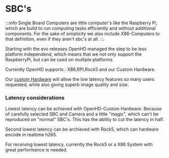 # SBC's

:::info
Single Board Computers are little computer's like the Raspberry Pi, which are build to run computing tasks efficiently and without additional components. For the sake of simplicity we also include X86-Computers to that definition, even if they aren't sbc's at all.
:::

Starting with the evo releases OpenHD managed the step to be less platform independend, which means that we not only support the RaspberryPi, but can be used on multiple platforms. 

Currently OpenHD supports : X86,RPI,Rock5 and our Custom Hardware.

Our [custom Hardware](custom-hardware.md) will allow the low latency features so many users requested, while also giving superb image quality and size.

### Latency considerations

Lowest latency can be achieved with OpenHD-Custom Hardware. Because of carefully selected SBC and Camera and a little "magic", which can't be reproduced on "normal" SBC's. This has the ability to cut the latency in half.

Second lowest latency can be archieved with Rock5, which can hardware encode in realtime h265.

For receiving lowest latency, currently the Rock5 or a X86 System with great performance is needed.